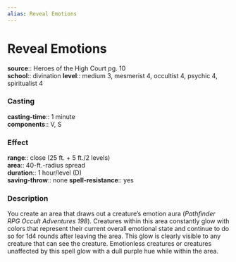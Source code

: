 ```yaml
---
alias: Reveal Emotions
---
```


# Reveal Emotions 

**source**:: Heroes of the High Court pg. 10  
**school**:: divination
**level**:: medium 3, mesmerist 4, occultist 4, psychic 4, spiritualist 4

### Casting 

**casting-time**:: 1 minute  
**components**:: V, S

### Effect 

**range**:: close (25 ft. + 5 ft./2 levels)  
**area**:: 40-ft.-radius spread  
**duration**:: 1 hour/level (D)  
**saving-throw**:: none
**spell-resistance**:: yes

### Description 

You create an area that draws out a creature’s emotion aura (*Pathfinder RPG Occult Adventures 198*). Creatures within this area constantly glow with colors that represent their current overall emotional state and continue to do so for 1d4 rounds after leaving the area. This glow is clearly visible to any creature that can see the creature. Emotionless creatures or creatures unaffected by this spell glow with a dull purple hue while within the area.
